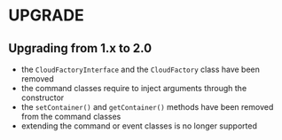 UPGRADE
=======

Upgrading from 1.x to 2.0
-------------------------

* the `CloudFactoryInterface` and the `CloudFactory` class have been removed
* the command classes require to inject arguments through the constructor
* the `setContainer()` and `getContainer()` methods have been removed from
  the command classes
* extending the command or event classes is no longer supported
